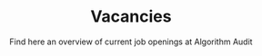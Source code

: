 ---
title: Vacancies
subtitle: |
  Find here an overview of current job openings at Algorithm Audit
image: /images/svg-illustrations/about.svg
---
